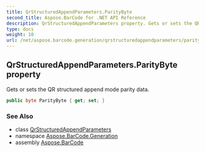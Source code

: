 ```yaml
---
title: QrStructuredAppendParameters.ParityByte
second_title: Aspose.BarCode for .NET API Reference
description: QrStructuredAppendParameters property. Gets or sets the QR structured append mode parity data
type: docs
weight: 10
url: /net/aspose.barcode.generation/qrstructuredappendparameters/paritybyte/
---
```

## QrStructuredAppendParameters.ParityByte property

Gets or sets the QR structured append mode parity data.

```csharp
public byte ParityByte { get; set; }
```

### See Also

* class [QrStructuredAppendParameters](../)
* namespace [Aspose.BarCode.Generation](../../../aspose.barcode.generation/)
* assembly [Aspose.BarCode](../../../)


